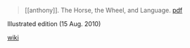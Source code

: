 > [[anthony]]. The Horse, the Wheel, and Language. [pdf](anthony2007-horse.pdf)

Illustrated edition (15 Aug. 2010)

[wiki](https://en.wikipedia.org/wiki/The-Horse,-the-Wheel,-and-Language)